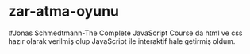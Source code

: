 # zar-atma-oyunu
#Jonas Schmedtmann-The Complete JavaScript Course da html ve css hazır olarak verilmiş olup JavaScript ile interaktif hale getirmiş oldum.
